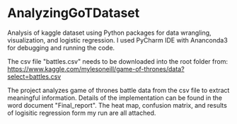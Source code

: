# AnalyzingGoTDataset
Analysis of kaggle dataset using Python packages for data wrangling, visualization, and logistic regression. I used PyCharm IDE with Ananconda3 for debugging and running the code.

The csv file "battles.csv" needs to be downloaded into the root folder from: https://www.kaggle.com/mylesoneill/game-of-thrones/data?select=battles.csv

The project analyzes game of thrones battle data from the csv file to extract meaningful information. Details of the implementation can be found in the word document "Final_report". The heat map, confusion matrix, and results of  logisitic regression form my run are all attached.
